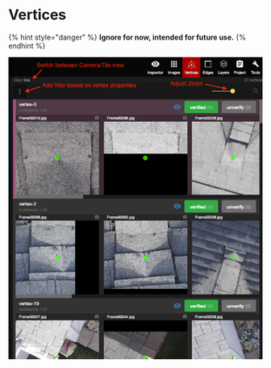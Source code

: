 # Vertices

{% hint style="danger" %}
**Ignore for now, intended for future use.**
{% endhint %}

![](.gitbook/assets/vertices.png)

